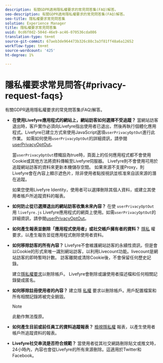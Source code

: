 ```yaml
---
description: 有關GDPR適用隱私權要求的常見問答集(FAQ)解答。
seo-description: 有關GDPR適用隱私權要求的常見問答集(FAQ)解答。
seo-title: 隱私權要求常見問答集
solution: Experience Manager
title: 隱私權要求常見問答集
uuid: 0cd6f0d2-504d-46e9-ac46-070536cda086
translation-type: tm+mt
source-git-commit: 67aeb3de964473b326c88c3a3f81ff48a6a12652
workflow-type: tm+mt
source-wordcount: '425'
ht-degree: 1%

---
```



# 隱私權要求常見問答{#privacy-request-faqs}

有關GDPR適用隱私權要求的常見問答集(FAQ)解答。

* **在使用Livefyre應用程式的網站上，網站訪客如何選擇不受追蹤？** 當網站訪客退出時，客戶實作必須向Livefyre指出使用者已退出，然後再執行個體化應用程式。Livefyre已建立方式來使用JavaScript選項`userPrivacyOptOut`進行此作業。 如需如何使用`userPrivacyOptOut`的詳細資訊，請參閱[userPrivacyOptOut](/help/using/c-settings-other/c-gdpr-compliance/c-userprivacyoptout.md)。

   當`userPrivacyOptOut`標幟設為true時，頁面上的任何應用程式都不會使用Cookie或其他方法將資料傳輸至Livefyre伺服器。 Livefyre則不會使用可用於追蹤網站訪客的資料來更新本機儲存空間。 如果來源不支援Proxy，則Livefyre會在內容上顯示遮色片，除非使用者點按視訊並核准來自該來源的潛在追蹤。

   如果您使用Livefyre Identity，使用者可以選擇刪除其個人資料，或建立其使用者帳戶所追蹤資料的報表。

* **如何防止從已選擇退出的網站訪客收集未來內容？** 在使 `userPrivacyOptOut` 用 `livefyre.js` Livefyre應用程式的網頁上使用。如需`userPrivacyOptOut`的詳細資訊，請參閱[userPrivacyOptOut](/help/using/c-settings-other/c-gdpr-compliance/c-userprivacyoptout.md)。

* **如何產生報表並刪除「應用程式使用者」或社交帳戶擁有者的資料？** [隱私](../../c-settings-other/c-gdpr-compliance/c-privacy-requests.md#c_privacy_requests) 權要求，以產生報告並從應用程式刪除使用者資料。

* **如何移除訪客的所有內容？** Livefyre不會維護網站訪客的永續性資訊，但是會以Cookie的形式來唯一識別網站訪客，以利用Livecount功能。livecount是網站訪客的即時暫時計數。 訪客離開或清除Cookie後，不會保留任何歷史記錄。

   建立[隱私權要求](../../c-settings-other/c-gdpr-compliance/c-privacy-requests.md#c_privacy_requests)以刪除帳戶。 Livefyre會刪除或讓使用者描述檔和任何相關記錄變成匿名。

* **如何移除註冊使用者的內容？** 建立隱 [私權](../../c-settings-other/c-gdpr-compliance/c-privacy-requests.md#c_privacy_requests) 要求以刪除帳戶。用戶配置檔案和所有相關記錄將被完全銷毀。

   >[!NOTE]
   >
   >此動作無法復原。

* **如何產生目前或前任員工的資料追蹤報表？** [檢視隱私權](../../c-settings-other/c-gdpr-compliance/c-view-a-privacy-report.md#c_view_a_privacy_report) 報表，以產生使用者帳戶所追蹤資料的報表。

* **Livefyre社交串流是否符合規範？** 當使用者從其社交網路刪除貼文或推文時，24小時內，內容也會從Livefyre的所有來源刪除。這適用於Twitter和Facebook。

